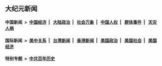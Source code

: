 ## 大纪元新闻

#### 中国新闻 &nbsp;>&nbsp; [中国经济](indexes/ncid283/README.md?08251645) &nbsp;| &nbsp; [大陆政治](indexes/ncid277/README.md?08251645) &nbsp;| &nbsp; [社会万象](indexes/ncid282/README.md?08251645) &nbsp;| &nbsp; [中国人权](indexes/ncid278/README.md?08251645) &nbsp;| &nbsp; [群体事件](indexes/ncid279/README.md?08251645) &nbsp;| &nbsp; [天灾人祸](indexes/ncid280/README.md?08251645)

#### 国际新闻 &nbsp;>&nbsp; [美中关系](indexes/nf1412576/README.md?08251645) &nbsp;| &nbsp; [台湾新闻](indexes/ncid1349361/README.md?08251645) &nbsp;| &nbsp; [香港新闻](indexes/ncid1349362/README.md?08251645) &nbsp;| &nbsp; [美国政治](indexes/ncid1078159/README.md?08251645) &nbsp;| &nbsp; [美国社会](indexes/ncid1078160/README.md?08251645) &nbsp;| &nbsp; [美国经济](indexes/ncid1078158/README.md?08251645)

#### 特别专题 &nbsp;>&nbsp; [中共百年历史](https://github.com/easy2view/epoch-special/blob/master/README.md?08251645)  
